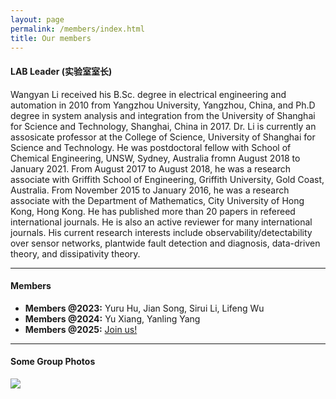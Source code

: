 ```yaml
---
layout: page
permalink: /members/index.html
title: Our members
---
```


#### LAB Leader (实验室室长)

Wangyan Li received his B.Sc. degree in electrical engineering and automation in 2010 from Yangzhou University, Yangzhou, China, and Ph.D degree in system analysis and integration from the University of Shanghai for Science and Technology, Shanghai, China in 2017. Dr. Li is currently an assosicate professor at the College of Science, University of Shanghai for Science and Technology. He was postdoctoral fellow with School of Chemical Engineering, UNSW, Sydney, Australia fromn August 2018 to January 2021. From August 2017 to August 2018, he was a research associate with Griffith School of Engineering, Griffith University, Gold Coast, Australia. From November 2015 to January 2016, he was a research associate with the Department of Mathematics, City University of Hong Kong, Hong Kong. He has published more than 20 papers in refereed international journals. He is also an active reviewer for many international journals. His current research interests include observability/detectability over sensor networks, plantwide fault detection and diagnosis, data-driven theory, and dissipativity theory.

---

#### Members

- **Members @2023:** Yuru Hu, Jian Song, Sirui Li, Lifeng Wu
- **Members @2024:** Yu Xiang, Yanling Yang
- **Members @2025:** [Join us!](https://lxy.usst.edu.cn/2022/0107/c2208a263867/page.htm)<br>

---

#### Some Group Photos

<div class="center">
<img src="https://usst-lilab.github.io/images/teams/1.jpg">
</div>


<br>
